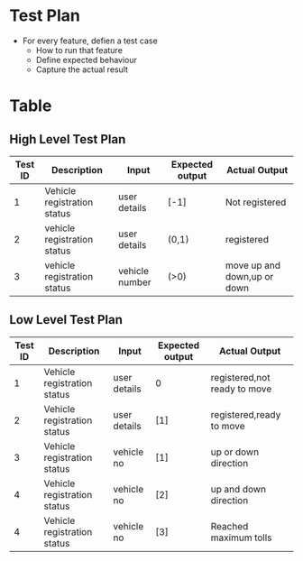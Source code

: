 # Test Plan
* For every feature, defien a test case
    * How to run that feature
    * Define expected behaviour
    * Capture the actual result

# Table
## High Level Test Plan
|Test ID|Description|Input|Expected output|Actual Output|
|-------|-----------|-----|---------------|-------------|
|1      |Vehicle registration status|user details|[-1]|Not registered|
|2      |vehicle registration status|user details|(0,1)|registered|
|3      |vehicle registration status|vehicle number|(>0)|move up and down,up or down|
## Low Level Test Plan
|Test ID|Description|Input|Expected output|Actual Output|
|-------|-----------|-----|---------------|-------------|
|1      |Vehicle registration status|user details|0| registered,not ready to move|
|2      |Vehicle registration status|user details|[1]|registered,ready to move|
|3      |Vehicle registration status|vehicle no|[1]|up or down direction|
|4    |Vehicle registration status|vehicle no|[2]|up and down direction|
|4    |Vehicle registration status|vehicle no|[3]|Reached maximum tolls|
